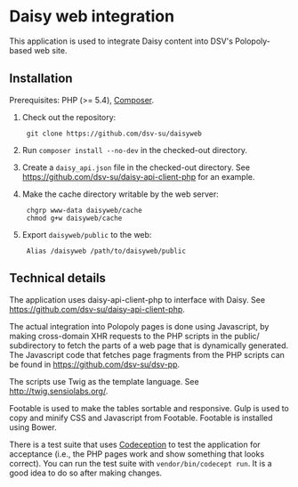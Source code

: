 Daisy web integration
=====================

This application is used to integrate Daisy content into DSV's
Polopoly-based web site.

Installation
------------

Prerequisites: PHP (>= 5.4), [Composer](https://getcomposer.org/).

1. Check out the repository:

        git clone https://github.com/dsv-su/daisyweb

2. Run `composer install --no-dev` in the checked-out directory.

3. Create a `daisy_api.json` file in the checked-out directory. See
   <https://github.com/dsv-su/daisy-api-client-php> for an example.

4. Make the cache directory writable by the web server:

        chgrp www-data daisyweb/cache
        chmod g+w daisyweb/cache

5. Export `daisyweb/public` to the web:

        Alias /daisyweb /path/to/daisyweb/public

Technical details
-----------------

The application uses daisy-api-client-php to interface with Daisy. See
<https://github.com/dsv-su/daisy-api-client-php>.

The actual integration into Polopoly pages is done using Javascript,
by making cross-domain XHR requests to the PHP scripts in the public/
subdirectory to fetch the parts of a web page that is dynamically
generated. The Javascript code that fetches page fragments from the
PHP scripts can be found in <https://github.com/dsv-su/dsv-pp>.

The scripts use Twig as the template language. See
<http://twig.sensiolabs.org/>.

Footable is used to make the tables sortable and responsive. Gulp is
used to copy and minify CSS and Javascript from Footable. Footable is
installed using Bower.

There is a test suite that uses [Codeception](http://codeception.com/)
to test the application for acceptance (i.e., the PHP pages work and
show something that looks correct). You can run the test suite with
`vendor/bin/codecept run`. It is a good idea to do so after making
changes.
